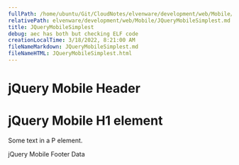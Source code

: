 ```yaml
---
fullPath: /home/ubuntu/Git/CloudNotes/elvenware/development/web/Mobile/JQueryMobileSimplest.md
relativePath: elvenware/development/web/Mobile/JQueryMobileSimplest.md
title: JQueryMobileSimplest
debug: aec has both but checking ELF code
creationLocalTime: 3/18/2022, 8:21:00 AM
fileNameMarkdown: JQueryMobileSimplest.md
fileNameHTML: JQueryMobileSimplest.html
---
```


<!-- toc -->
<!-- tocstop -->

jQuery Mobile Header
====================

jQuery Mobile H1 element
========================

Some text in a P element.

jQuery Mobile Footer Data
